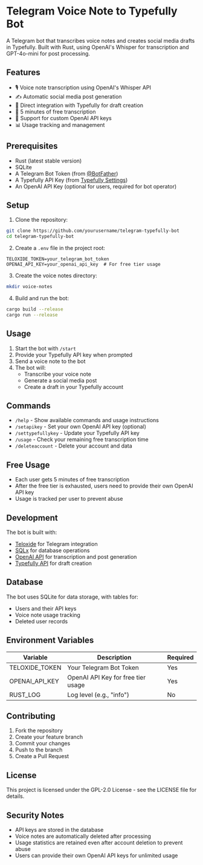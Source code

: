 # Telegram Voice Note to Typefully Bot

A Telegram bot that transcribes voice notes and creates social media drafts in Typefully. Built with Rust, using OpenAI's Whisper for transcription and GPT-4o-mini for post processing.

## Features

- 🎙️ Voice note transcription using OpenAI's Whisper API
- ✍️ Automatic social media post generation
- 📝 Direct integration with Typefully for draft creation
- 🎁 5 minutes of free transcription
- 🔑 Support for custom OpenAI API keys
- 📊 Usage tracking and management

## Prerequisites

- Rust (latest stable version)
- SQLite
- A Telegram Bot Token (from [@BotFather](https://t.me/botfather))
- A Typefully API Key (from [Typefully Settings](https://typefully.com))
- An OpenAI API Key (optional for users, required for bot operator)

## Setup

1. Clone the repository:
```bash
git clone https://github.com/yourusername/telegram-typefully-bot
cd telegram-typefully-bot
```

2. Create a `.env` file in the project root:
```env
TELOXIDE_TOKEN=your_telegram_bot_token
OPENAI_API_KEY=your_openai_api_key  # For free tier usage
```

3. Create the voice notes directory:
```bash
mkdir voice-notes
```

4. Build and run the bot:
```bash
cargo build --release
cargo run --release
```

## Usage

1. Start the bot with `/start`
2. Provide your Typefully API key when prompted
3. Send a voice note to the bot
4. The bot will:
   - Transcribe your voice note
   - Generate a social media post
   - Create a draft in your Typefully account

## Commands

- `/help` - Show available commands and usage instructions
- `/setapikey` - Set your own OpenAI API key (optional)
- `/settypefullykey` - Update your Typefully API key
- `/usage` - Check your remaining free transcription time
- `/deleteaccount` - Delete your account and data

## Free Usage

- Each user gets 5 minutes of free transcription
- After the free tier is exhausted, users need to provide their own OpenAI API key
- Usage is tracked per user to prevent abuse

## Development

The bot is built with:
- [Teloxide](https://github.com/teloxide/teloxide) for Telegram integration
- [SQLx](https://github.com/launchbadge/sqlx) for database operations
- [OpenAI API](https://platform.openai.com/) for transcription and post generation
- [Typefully API](https://typefully.com) for draft creation

## Database

The bot uses SQLite for data storage, with tables for:
- Users and their API keys
- Voice note usage tracking
- Deleted user records

## Environment Variables

| Variable | Description | Required |
|----------|-------------|----------|
| TELOXIDE_TOKEN | Your Telegram Bot Token | Yes |
| OPENAI_API_KEY | OpenAI API Key for free tier usage | Yes |
| RUST_LOG | Log level (e.g., "info") | No |

## Contributing

1. Fork the repository
2. Create your feature branch
3. Commit your changes
4. Push to the branch
5. Create a Pull Request

## License

This project is licensed under the GPL-2.0 License - see the LICENSE file for details.

## Security Notes

- API keys are stored in the database
- Voice notes are automatically deleted after processing
- Usage statistics are retained even after account deletion to prevent abuse
- Users can provide their own OpenAI API keys for unlimited usage
